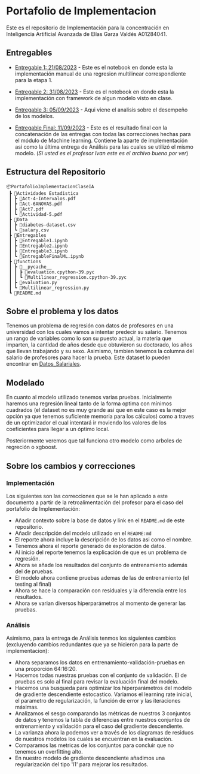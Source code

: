 # Portafolio de Implementacion
Este es el repositorio de Implementación para la concentración en Inteligencia Artificial Avanzada de Elías Garza Valdés A01284041.
## Entregables
- [Entregable 1: 21/08/2023](Entregables/Entregable1.ipynb) - Este es el notebook en donde esta la implementación manual de una regresion multilinear correspondiente para la etapa 1.

- [Entregable 2: 31/08/2023](Entregables/Entregable2.ipynb) - Este es el notebook en donde esta la implementación con framework de algun modelo visto en clase.

- [Entregable 3: 05/09/2023](Entregables/Entregable3.ipynb) - Aqui viene el analisis sobre el desempeño de los modelos. 

- [Entregable Final: 11/09/2023](Entregables/EntregableFinalML.ipynb) - Este es el resultado final con la concatenación de las entregas con todas las correcciones hechas para el módulo de Machine learning. Contiene la aparte de implementación asi como la última entrega de Análisis para las cuales se utilizó el mismo modelo. (*Si usted es el profesor Ivan este es el archivo bueno por ver*)

## Estructura del Repositorio 
```
📦PortafolioImplementacionClaseIA
 ┣ 📂Actividades Estadistica
 ┃ ┣ 📜Act-4-Intervalos.pdf
 ┃ ┣ 📜Act-6ANOVAS.pdf
 ┃ ┣ 📜Act7.pdf
 ┃ ┗ 📜Actividad-5.pdf
 ┣ 📂Data
 ┃ ┣ 📜diabetes-dataset.csv
 ┃ ┗ 📜salary.csv
 ┣ 📂Entregables
 ┃ ┣ 📜Entregable1.ipynb
 ┃ ┣ 📜Entregable2.ipynb
 ┃ ┣ 📜Entregable3.ipynb
 ┃ ┗ 📜EntregableFinalML.ipynb
 ┣ 📂functions
 ┃ ┣ 📂__pycache__
 ┃ ┃ ┣ 📜evaluation.cpython-39.pyc
 ┃ ┃ ┗ 📜Multilinear_regression.cpython-39.pyc
 ┃ ┣ 📜evaluation.py
 ┃ ┗ 📜Multilinear_regression.py
 ┗ 📜README.md
```

## Sobre el problema y los datos

Tenemos un  problema de regresión con datos de profesores en una universidad con los cuales vamos a intentar predecir su salario. Tenemos un rango de variables como lo son su puesto actual, la materia que imparten, la cantidad de años desde que obtuvieron su doctorado, los años que llevan trabajando y su sexo. Asimismo, tambien tenemos la columna del salario de profesores para hacer la prueba. Este dataset lo pueden encontrar en [Datos_Salariales](Data/salary.csv).

## Modelado

En cuanto al modelo utilizado tenemos varias pruebas. Inicialmente haremos una regresión lineal tanto de la forma optima con mínimos cuadrados (el dataset no es muy grande asi que en este caso es la mejor opción ya que tenemos suficiente memoria para los cálculos) como a traves de un optimizador el cual intentará ir moviendo los valores de los coeficientes para llegar a un óptimo local.  

Posteriormente veremos que tal funciona otro modelo como arboles de regreción o xgboost. 

## Sobre los cambios y correcciones


### Implementación
Los siguientes son las correcciones que se le han aplicado a este documento a partir de la retroalimentación del profesor para el caso del portafolio de Implementación:

 - Añadir contexto sobre la base de datos y link en el `README.md` de este repositorio.
 - Añadir descripción del modelo utilizado en el `README:md`
 - El reporte ahora incluye la descripción de los datos asi como el nombre. 
 - Tenemos ahora el reporte generado de exploración de datos. 
 - Al inicio del reporte tenemos la explicación de que es un problema de regresión. 
 - Ahora se añade los resultados del conjunto de entrenamiento además del de pruebas.
 - El modelo ahora contiene pruebas ademas de las de entrenamiento (el testing al final)
 - Ahora se hace la comparación con residuales y la diferencia entre los resultados. 
 - Ahora se varian diversos hiperparámetros al momento de generar las pruebas. 

### Análisis
Asimismo, para la entrega de Análisis tenmos los siguientes cambios (excluyendo cambios redundantes que ya se hicieron para la parte de implementacion):

 - Ahora separamos los datos en entrenamiento-validación-pruebas en una proporción 64:16:20. 
 - Hacemos todas nuestras pruebas con el conjunto de validación. El de pruebas es solo al final para revisar la evaluación final del modelo. 
 - Hacemos una busqueda para optimizar los hiperparámetros del modelo de gradiente descendiente estocastico. Variamos el learning rate inicial, el parametro de regularización, la función de error y las iteraciones máximas. 
 - Analizamos el sesgo comparando las métricas de nuestros 3 conjuntos de datos y tenemos la tabla de diferencias entre nuestros conjuntos de entrenamiento y validación para el caso del gradiente descendiente. 
 - La varianza ahora la podemos ver a través de los diagramas de residuos de nuestros modelos los cuales se encuentran en la evaluación. 
 - Comparamos las metricas de los conjuntos para concluir que no tenemos un overfitting alto. 
 - En nuestro modelo de gradiente descendiente añadimos una regularización del tipo 'l1' para mejorar los resultados. 
 

